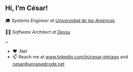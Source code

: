 <h2>Hi, I’m César!</h2>


🎓 *Systems Engineer at [Universidad de las Américas](https://www.udla.edu.ec/)*

😶‍🌫️ *Software Architect at [Devsu](https://www.devsu.com)*

~

- ❤️ .Net
- 📫 Reach me at www.linkedin.com/in/cesar-intriago and cesar@unraisedcode.net

<!---
ForerunnerG34/ForerunnerG34 is a ✨ special ✨ repository because its `README.md` (this file) appears on your GitHub profile.
You can click the Preview link to take a look at your changes.
--->
